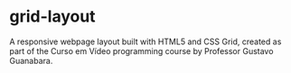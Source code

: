 # grid-layout
A responsive webpage layout built with HTML5 and CSS Grid, created as part of the Curso em Vídeo programming course by Professor Gustavo Guanabara.
